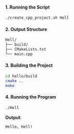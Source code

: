 

#### 1. Running the Script
```bash
./create_cpp_project.sh Hell
```
#### 2. Output Structure
```bash
Hell/
├── build/
├── CMakeLists.txt
└── main.cpp
```

#### 3. Building the Project
```bash
cd hello/build
cmake ..
make
```

#### 4. Running the Program
```bash
./Hell
```
**Output**:
```
Hello, Hell!
```





